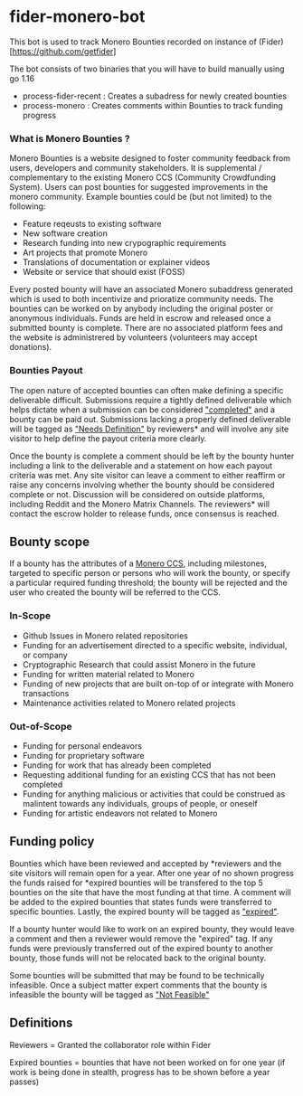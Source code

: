 # fider-monero-bot
This bot is used to track Monero Bounties recorded on instance of (Fider)[https://github.com/getfider]

The bot consists of two binaries that you will have to build manually using go 1.16
* process-fider-recent : Creates a subadress for newly created bounties
* process-monero : Creates comments within Bounties to track funding progress

### What is Monero Bounties ?
Monero Bounties is a website designed to foster community feedback from users, developers and community stakeholders. It is supplemental / complementary to the existing Monero CCS (Community Crowdfunding System). Users can post bounties for suggested improvements in the monero community. Example bounties could be (but not limited) to the following:

  * Feature reqeusts to existing software
  * New software creation 
  * Research funding into new crypographic requirements 
  * Art projects that promote Monero
  * Translations of documentation or explainer videos 
  * Website or service that should exist (FOSS)

Every posted bounty will have an associated Monero subaddress generated which is used to both incentivize and prioratize community needs. The bounties can be worked on by anybody including the original poster or anonymous individuals. Funds are held in escrow and released once a submitted bounty is complete. There are no associated platform fees and the website is administrered by volunteers (volunteers may accept donations).

### Bounties Payout 

The open nature of accepted bounties can often make defining a specific deliverable difficult. Submissions require a tightly defined deliverable which helps dictate when a submission can be considered ["completed"](https://bounties.monero.social/?view=completed) and a bounty can be paid out. Submissions lacking a properly defined deliverable will be tagged as ["Needs Definition"](https://bounties.monero.social/?tags=needs-definition) by reviewers* and will involve any site visitor to help define the payout criteria more clearly. 

Once the bounty is complete a comment should be left by the bounty hunter including a link to the deliverable and a statement on how each payout criteria was met. Any site visitor can leave a comment to either reaffirm or raise any concerns involving whether the bounty should be considered complete or not. Discussion will be considered on outside platforms, including Reddit and the Monero Matrix Channels.
The reviewers* will contact the escrow holder to release funds, once consensus is reached.

## Bounty scope 

If a bounty has the attributes of a [Monero CCS](https://ccs.getmonero.org/how-to-ccs/), including milestones, targeted to specific person or persons who will work the bounty, or specify a particular required funding threshold; the bounty will be rejected and the user who created the bounty will be referred to the CCS.

### In-Scope
  * Github Issues in Monero related repositories
  * Funding for an advertisement directed to a specific website, individual, or company
  * Cryptographic Research that could assist Monero in the future
  * Funding for written material related to Monero
  * Funding of new projects that are built on-top of or integrate with Monero transactions
  * Maintenance activities related to Monero related projects


### Out-of-Scope 
  * Funding for personal endeavors
  * Funding for proprietary software
  * Funding for work that has already been completed
  * Requesting additional funding for an existing CCS that has not been completed
  * Funding for anything malicious or activities that could be construed as malintent towards any individuals, groups of people, or oneself
  * Funding for artistic endeavors not related to Monero

## Funding policy 

Bounties which have been reviewed and accepted by *reviewers and the site visitors will remain open for a year. After one year of no shown progress the funds raised for *expired bounties will be transfered to the top 5 bounties on the site that have the most funding at that time. A comment will be added to the expired bounties that states funds were transferred to specific bounties. Lastly, the expired bounty will be tagged as ["expired"](https://bounties.monero.social/?tags=expired).

If a bounty hunter would like to work on an expired bounty, they would leave a comment and then a reviewer would remove the "expired" tag. If any funds were previously transferred out of the expired bounty to another bounty, those funds will not be relocated back to the original bounty.

Some bounties will be submitted that may be found to be technically infeasible. Once a subject matter expert comments that the bounty is infeasible the bounty will be tagged as ["Not Feasible"](https://bounties.monero.social/?tags=not-feasible)


## Definitions
Reviewers = Granted the collaborator role within Fider

Expired bounties = bounties that have not been worked on for one year (if work is being done in stealth, progress has to be shown before a year passes)
